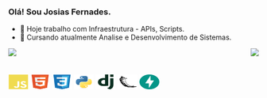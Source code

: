 ### Olá! Sou Josias Fernades.

- 🔭 Hoje trabalho com Infraestrutura - APIs, Scripts.
- 🌱 Cursando atualmente Analise e Desenvolvimento de Sistemas.


<div>
<img src="https://github-readme-stats.vercel.app/api?username=JosiasFernandes-dev&show_icons=true&theme=transparent"/>
<img align="right" src="https://github-readme-stats.vercel.app/api/top-langs/?username=JosiasFernandes-dev&theme=transparent&layout=compact"/>
</div>
<br> 

<div style="display: inline_block"><br>
  <img align="center" alt="Josias-Js" height="30" width="40" src="https://raw.githubusercontent.com/devicons/devicon/master/icons/javascript/javascript-plain.svg">
  <img align="center" alt="Josias-HTML" height="30" width="40" src="https://raw.githubusercontent.com/devicons/devicon/master/icons/html5/html5-original.svg">
  <img align="center" alt="Josias-CSS" height="30" width="40" src="https://raw.githubusercontent.com/devicons/devicon/master/icons/css3/css3-original.svg">
  <img align="center" alt="Josias-Python" height="30" width="40" src="https://raw.githubusercontent.com/devicons/devicon/master/icons/python/python-original.svg">
  <img align="center" alt="Josias-Django" height="30" width="40" src="https://github.com/devicons/devicon/blob/master/icons/django/django-plain.svg">
  <img align="center" alt="Josias-Flask" height="30" width="40" src="https://github.com/devicons/devicon/blob/master/icons/flask/flask-original.svg">
  <img align="center" alt="Josias-Fastapi" height="30" width="40" src="https://github.com/devicons/devicon/blob/master/icons/fastapi/fastapi-plain.svg">
</div>



